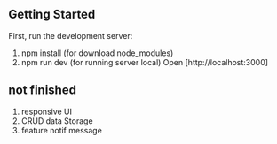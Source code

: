 ## Getting Started

First, run the development server:
1. npm install (for download node_modules)
2. npm run dev (for running server local)
Open [http://localhost:3000]

## not finished
1. responsive UI
2. CRUD data Storage
3. feature notif message
